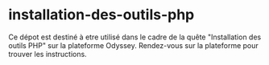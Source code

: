 # installation-des-outils-php

Ce dépot est destiné à etre utilisé dans le cadre de la quête "Installation des outils PHP" sur la plateforme Odyssey.
Rendez-vous sur la plateforme pour trouver les instructions.
